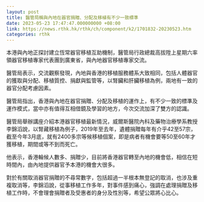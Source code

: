 ```yaml
---
layout: post
title: 醫管局稱與內地在器官捐贈、分配及移植有不少一致標準
date: 2023-05-23 17:47:47.000000000 +08:00
link: https://news.rthk.hk/rthk/ch/component/k2/1701832-20230523.htm
categories: rthk
---
```


本港與內地正探討建立恆常器官移植互助機制，醫管局行政總裁高拔陞上星期六率領器官移植專家代表團到廣東省，與內地器官移植專家交流。

醫管局表示，交流觀察發現，內地與香港的移植服務體系大致相同，包括人體器官的獲取與分配、移植質控、捐獻與監管等，以腎臟和肝臟移植為例，兩地有一致的器官分配考慮因素。

醫管局指出，香港與內地在器官捐贈、分配及移植的運作上，有不少一致的標準及運作模式，當中亦有值得互相借鏡及學習的地方，今次交流加深了雙方的認識。

醫管局舉辦講座介紹本港器官移植最新情況，威爾斯醫院內科及藥物治療學系教授李錦滔說，以腎藏移植為例子，2019年至去年，遺體捐贈每年有介乎42至57宗，截至今年3月底，就有2400多宗等候移植個案，即是病者有機會要等50至60年才獲移植，期間或等不到而死亡。

他表示，香港輪候人數多、捐贈少，目前將香港器官轉至內地的機會低，相信在短時間內，由內地提供器官予本港的機會大很多。

對於有關取消器官捐贈的不尋常數字，包括超過一半根本無登記的取消，也涉及重複取消等，李錦滔說，從事移植工作多年，對事件感到痛心，強調在處理捐贈及移植工作時，不會理會捐贈者及受惠者的身分及性別等，希望公眾將心比心。
